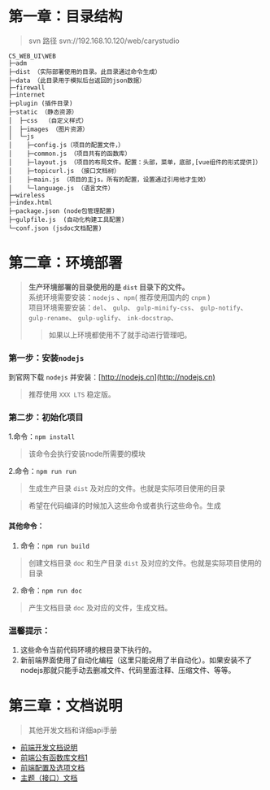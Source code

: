 # 第一章：目录结构
> svn 路径 svn://192.168.10.120/web/carystudio

~~~ 
CS_WEB_UI\WEB
├─adm  
├─dist （实际部署使用的目录。此目录通过命令生成）
├─data （此目录用于模拟后台返回的json数据）
├─firewall
├─internet
├─plugin (插件目录)
├─static （静态资源）
│  ├─css  （自定义样式）
│  ├─images （图片资源）
│  └─js
│    ├─config.js（项目的配置文件，）
│    ├─common.js （项目共有的函数库）
│    ├─layout.js （项目的布局文件。配置：头部，菜单，底部,[vue组件的形式提供]）
│    ├─topicurl.js （接口文档树）
│    ├─main.js （项目的主js。所有的配置，设置通过引用他才生效）
│    └─language.js （语言文件）
├─wireless
├─index.html  
├─package.json (node包管理配置)
├─gulpfile.js  (自动化构建工具配置)
└─conf.json (jsdoc文档配置)
~~~

# 第二章：环境部署
> **生产环境部署的目录使用的是 `dist` 目录下的文件。**  
> 系统环境需要安装：`nodejs` 、`npm`( 推荐使用国内的 `cnpm` )    
> 项目环境需要安装：`del`、 `gulp`、 `gulp-minify-css`、 `gulp-notify`、 `gulp-rename`、 `gulp-uglify`、 `ink-docstrap`、     
> >如果以上环境都使用不了就手动进行管理吧。

### 第一步：安装`nodejs`
到官网下载 `nodejs` 并安装：[http://nodejs.cn](http://nodejs.cn)
> 推荐使用 `XXX LTS` 稳定版。

### 第二步：初始化项目
1.命令：`npm install`
> 该命令会执行安装node所需要的模块

2.命令：`npm run run`
> 生成生产目录 `dist` 及对应的文件。也就是实际项目使用的目录

> 希望在代码编译的时候加入这些命令或者执行这些命令。生成

#### 其他命令：
1. 命令：`npm run build`
> 创建文档目录 `doc` 和生产目录 `dist` 及对应的文件。也就是实际项目使用的目录
2. 命令：`npm run doc`
> 产生文档目录 `doc` 及对应的文件，生成文档。

### 温馨提示：
1. 这些命令当前代码环境的根目录下执行的。
2. 新前端界面使用了自动化编程（这里只能说用了半自动化）。如果安装不了nodejs那就只能手动去删减文件、代码里面注释、压缩文件、等等。

# 第三章：文档说明
> 其他开发文档和详细api手册

- [前端开发文档说明](tutorial-frontend.html)
- [前端公有函数库文档1](cs.html)
- [前端配置及选项文档](global.html)
- [主题（接口）文档](uiPost.html)